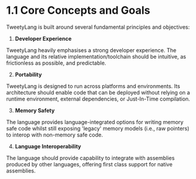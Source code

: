 # 1.1 Core Concepts and Goals
TweetyLang is built around several fundamental principles and objectives:

1. **Developer Experience**

TweetyLang heavily emphasises a strong developer experience. The language and its relative implementation/toolchain should be intuitive, as frictionless as possible, and predictable.

2. **Portability**

TweetyLang is designed to run across platforms and environments. Its architecture should enable code that can be deployed without relying on a runtime environment, external dependencies, or Just-In-Time compilation.

3. **Memory Safety**

The language provides language-integrated options for writing memory safe code whilst still exposing 'legacy' memory models (i.e., raw pointers) to interop with non-memory safe code.

4. **Language Interoperability**

The language should provide capability to integrate with assemblies produced by other languages, offering first class support for native assemblies.
